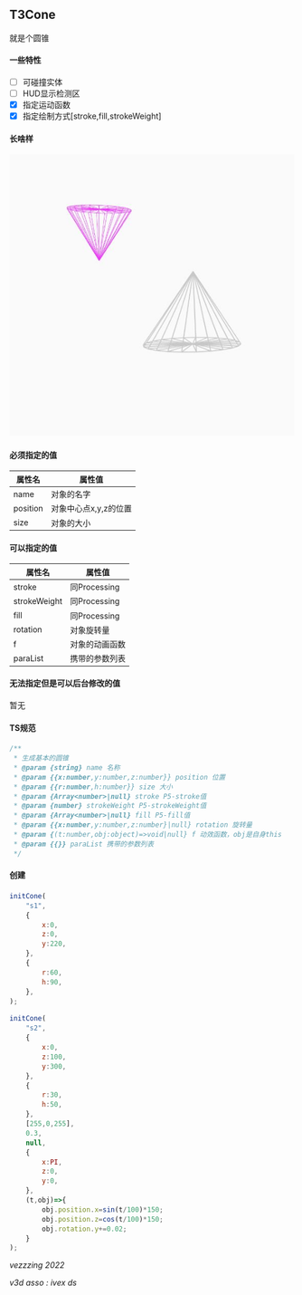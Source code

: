 ## T3Cone
就是个圆锥
#### 一些特性
- [ ] 可碰撞实体
- [ ] HUD显示检测区
- [x] 指定运动函数
- [x] 指定绘制方式[stroke,fill,strokeWeight]
#### 长啥样
![](./1.JPG)
#### 必须指定的值
|属性名|属性值|
|---|---|
|name|对象的名字|
|position|对象中心点x,y,z的位置|
|size|对象的大小|
#### 可以指定的值
|属性名|属性值|
|---|---|
|stroke|同Processing|
|strokeWeight|同Processing|
|fill|同Processing|
|rotation|对象旋转量|
|f|对象的动画函数|
|paraList|携带的参数列表|
#### 无法指定但是可以后台修改的值
暂无
#### TS规范
```typescript
/**
 * 生成基本的圆锥
 * @param {string} name 名称
 * @param {{x:number,y:number,z:number}} position 位置
 * @param {{r:number,h:number}} size 大小
 * @param {Array<number>|null} stroke P5-stroke值
 * @param {number} strokeWeight P5-strokeWeight值
 * @param {Array<number>|null} fill P5-fill值
 * @param {{x:number,y:number,z:number}|null} rotation 旋转量
 * @param {(t:number,obj:object)=>void|null} f 动效函数，obj是自身this
 * @param {{}} paraList 携带的参数列表
 */
```
#### 创建
```javascript
initCone(
    "s1",
    {
        x:0,
        z:0,
        y:220,
    },
    {
        r:60,
        h:90,
    },
);
```
```javascript
initCone(
    "s2",
    {
        x:0,
        z:100,
        y:300,
    },
    {
        r:30,
        h:50,
    },
    [255,0,255],
    0.3,
    null,
    {
        x:PI,
        z:0,
        y:0,
    },
    (t,obj)=>{
        obj.position.x=sin(t/100)*150;
        obj.position.z=cos(t/100)*150;
        obj.rotation.y+=0.02;
    }
);
```
*vezzzing 2022*

*v3d asso : ivex ds*
<br>
<br>

